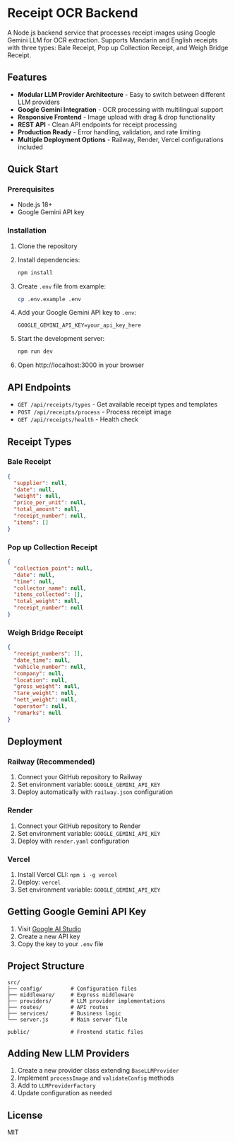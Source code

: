 # Receipt OCR Backend

A Node.js backend service that processes receipt images using Google Gemini LLM for OCR extraction. Supports Mandarin and English receipts with three types: Bale Receipt, Pop up Collection Receipt, and Weigh Bridge Receipt.

## Features

- **Modular LLM Provider Architecture** - Easy to switch between different LLM providers
- **Google Gemini Integration** - OCR processing with multilingual support
- **Responsive Frontend** - Image upload with drag & drop functionality
- **REST API** - Clean API endpoints for receipt processing
- **Production Ready** - Error handling, validation, and rate limiting
- **Multiple Deployment Options** - Railway, Render, Vercel configurations included

## Quick Start

### Prerequisites

- Node.js 18+
- Google Gemini API key

### Installation

1. Clone the repository
2. Install dependencies:
   ```bash
   npm install
   ```

3. Create `.env` file from example:
   ```bash
   cp .env.example .env
   ```

4. Add your Google Gemini API key to `.env`:
   ```
   GOOGLE_GEMINI_API_KEY=your_api_key_here
   ```

5. Start the development server:
   ```bash
   npm run dev
   ```

6. Open http://localhost:3000 in your browser

## API Endpoints

- `GET /api/receipts/types` - Get available receipt types and templates
- `POST /api/receipts/process` - Process receipt image
- `GET /api/receipts/health` - Health check

## Receipt Types

### Bale Receipt
```json
{
  "supplier": null,
  "date": null,
  "weight": null,
  "price_per_unit": null,
  "total_amount": null,
  "receipt_number": null,
  "items": []
}
```

### Pop up Collection Receipt
```json
{
  "collection_point": null,
  "date": null,
  "time": null,
  "collector_name": null,
  "items_collected": [],
  "total_weight": null,
  "receipt_number": null
}
```

### Weigh Bridge Receipt
```json
{
  "receipt_numbers": [],
  "date_time": null,
  "vehicle_number": null,
  "company": null,
  "location": null,
  "gross_weight": null,
  "tare_weight": null,
  "nett_weight": null,
  "operator": null,
  "remarks": null
}
```

## Deployment

### Railway (Recommended)
1. Connect your GitHub repository to Railway
2. Set environment variable: `GOOGLE_GEMINI_API_KEY`
3. Deploy automatically with `railway.json` configuration

### Render
1. Connect your GitHub repository to Render
2. Set environment variable: `GOOGLE_GEMINI_API_KEY`
3. Deploy with `render.yaml` configuration

### Vercel
1. Install Vercel CLI: `npm i -g vercel`
2. Deploy: `vercel`
3. Set environment variable: `GOOGLE_GEMINI_API_KEY`

## Getting Google Gemini API Key

1. Visit [Google AI Studio](https://makersuite.google.com/app/apikey)
2. Create a new API key
3. Copy the key to your `.env` file

## Project Structure

```
src/
├── config/         # Configuration files
├── middleware/     # Express middleware
├── providers/      # LLM provider implementations
├── routes/         # API routes
├── services/       # Business logic
└── server.js       # Main server file

public/             # Frontend static files
```

## Adding New LLM Providers

1. Create a new provider class extending `BaseLLMProvider`
2. Implement `processImage` and `validateConfig` methods
3. Add to `LLMProviderFactory`
4. Update configuration as needed

## License

MIT